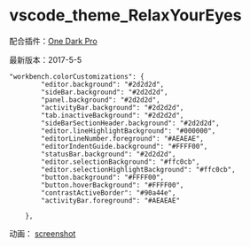 # vscode_theme_RelaxYourEyes


配合插件：[One Dark Pro](https://marketplace.visualstudio.com/items?itemName=zhuangtongfa.Material-theme)


最新版本：2017-5-5
```
"workbench.colorCustomizations": {
        "editor.background": "#2d2d2d",
        "sideBar.background": "#2d2d2d",
        "panel.background": "#2d2d2d",
        "activityBar.background": "#2d2d2d",
        "tab.inactiveBackground": "#2d2d2d",
        "sideBarSectionHeader.background": "#2d2d2d",
        "editor.lineHighlightBackground": "#000000",
        "editorLineNumber.foreground": "#AEAEAE",
        "editorIndentGuide.background": "#FFFF00",
        "statusBar.background": "#2d2d2d",    
        "editor.selectionBackground": "#ffc0cb",
        "editor.selectionHighlightBackground": "#ffc0cb",
        "button.background": "#FFFF00",
        "button.hoverBackground": "#FFFF00",
        "contrastActiveBorder": "#90a44e",
        "activityBar.foreground": "#AEAEAE"
        
    },
```


动画：
[screenshot](https://github.com/stonedreamforest/vscode_theme_RelaxYourEyes/blob/master/2017-05-05_21-47-43.gif)
